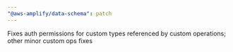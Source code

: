 ```yaml
---
"@aws-amplify/data-schema": patch
---
```


Fixes auth permissions for custom types referenced by custom operations; other minor custom ops fixes
